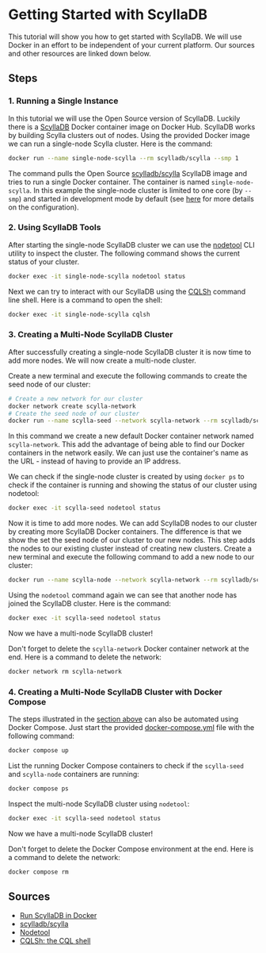 # Getting Started with ScyllaDB

This tutorial will show you how to get started with ScyllaDB. We will use Docker in an effort to be independent of your current platform. Our sources and other resources are linked down below.

## Steps

### 1. Running a Single Instance

In this tutorial we will use the Open Source version of ScyllaDB. Luckily there is a [ScyllaDB](https://hub.docker.com/r/scylladb/scylla/) Docker container image on Docker Hub. ScyllaDB works by building Scylla clusters out of nodes. Using the provided Docker image we can run a single-node Scylla cluster. Here is the command:

```bash
docker run --name single-node-scylla --rm scylladb/scylla --smp 1
```

The command pulls the Open Source [scylladb/scylla](https://hub.docker.com/r/scylladb/scylla/) ScyllaDB image and tries to run a single Docker container. The container is named `single-node-scylla`. In this example the single-node cluster is limited to one core (by `--smp`) and started in development mode by default (see [here](https://hub.docker.com/r/scylladb/scylla/) for more details on the configuration).

### 2. Using ScyllaDB Tools

After starting the single-node ScyllaDB cluster we can use the [nodetool](https://opensource.docs.scylladb.com/stable/operating-scylla/nodetool.html) CLI utility to inspect the cluster. The following command shows the current status of your cluster.

```bash
docker exec -it single-node-scylla nodetool status
```

Next we can try to interact with our ScyllaDB using the [CQLSh](https://opensource.docs.scylladb.com/stable/cql/cqlsh.html) command line shell. Here is a command to open the shell:

```bash
docker exec -it single-node-scylla cqlsh
```

### 3. Creating a Multi-Node ScyllaDB Cluster

After successfully creating a single-node ScyllaDB cluster it is now time to add more nodes. We will now create a multi-node cluster.

Create a new terminal and execute the following commands to create the seed node of our cluster:

```bash
# Create a new network for our cluster
docker network create scylla-network
# Create the seed node of our cluster
docker run --name scylla-seed --network scylla-network --rm scylladb/scylla --smp 1
```

In this command we create a new default Docker container network named `scylla-network`. This add the advantage of being able to find our Docker containers in the network easily. We can just use the container's name as the URL - instead of having to provide an IP address.

We can check if the single-node cluster is created by using `docker ps` to check if the container is running and showing the status of our cluster using nodetool:

```bash
docker exec -it scylla-seed nodetool status
```

Now it is time to add more nodes. We can add ScyllaDB nodes to our cluster by creating more ScyllaDB Docker containers. The difference is that we show the set the seed node of our cluster to our new nodes. This step adds the nodes to our existing cluster instead of creating new clusters. Create a new terminal and execute the following command to add a new node to our cluster:

```bash
docker run --name scylla-node --network scylla-network --rm scylladb/scylla --smp 1 --seeds="scylla-seed"
```

Using the `nodetool` command again we can see that another node has joined the ScyllaDB cluster. Here is the command:

```bash
docker exec -it scylla-seed nodetool status
```

Now we have a multi-node ScyllaDB cluster!

Don't forget to delete the `scylla-network` Docker container network at the end. Here is a command to delete the network:

```bash
docker network rm scylla-network
```

### 4. Creating a Multi-Node ScyllaDB Cluster with Docker Compose

The steps illustrated in the [section above](#3-creating-a-multi-node-scylladb-cluster) can also be automated using Docker Compose. Just start the provided [docker-compose.yml](./docker-compose.yml) file with the following command:

```bash
docker compose up
```

List the running Docker Compose containers to check if the `scylla-seed` and `scylla-node` containers are running:

```bash
docker compose ps
```

Inspect the multi-node ScyllaDB cluster using `nodetool`:

```bash
docker exec -it scylla-seed nodetool status
```

Now we have a multi-node ScyllaDB cluster!

Don't forget to delete the Docker Compose environment at the end. Here is a command to delete the network:

```bash
docker compose rm
```

## Sources

- [Run ScyllaDB in Docker](https://www.scylladb.com/download/?platform=docker#open-source)
- [scylladb/scylla](https://hub.docker.com/r/scylladb/scylla/)
- [Nodetool](https://opensource.docs.scylladb.com/stable/operating-scylla/nodetool.html)
- [CQLSh: the CQL shell](https://opensource.docs.scylladb.com/stable/cql/cqlsh.html)